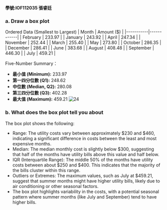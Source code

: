 **學號:IOF112035   張睿廷**

### a. Draw a box plot
Ordered Data (Smallest to Largest)
| Month     | Amount (\$) |
|-----------|------------|
| February  | 233.97     |
| January   | 243.92     |
| April     | 247.34     |
| November  | 252.44     |
| March     | 255.40     |
| May       | 273.80     |
| October   | 286.35     |
| December  | 286.41     |
| June      | 383.68     |
| August    | 408.48     |
| September | 446.30     |
| July      | 459.21     |

Five-Number Summary：
- **最小值 (Minimum):** 233.97
- **第一四分位數 (Q1):** 248.62
- **中位數 (Median, Q2):** 280.08
- **第三四分位數 (Q3):** 402.28
- **最大值 (Maximum):** 459.21
![24](https://github.com/user-attachments/assets/baf8a5c0-9b5c-45f7-bcca-1a901e44ebc2)

### b. What does the box plot tell you about

The box plot shows the following:

- Range: The utility costs vary between approximately $230 and $460, indicating a significant difference in costs between the least and most expensive months.
- Median: The median monthly cost is slightly below $300, suggesting that half of the months have utility bills above this value and half below.
- IQR (Interquartile Range): The middle 50% of the months have utility costs between about $250 and $400. This indicates that the majority of the bills cluster within this range.
- Outliers or Extremes: The maximum values, such as July at $459.21, suggest that summer months might have higher utility bills, likely due to air conditioning or other seasonal factors.
- The box plot highlights variability in the costs, with a potential seasonal pattern where summer months (like July and September) tend to have higher bills.
